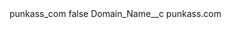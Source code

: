 <?xml version="1.0" encoding="UTF-8"?>
<CustomMetadata xmlns="http://soap.sforce.com/2006/04/metadata" xmlns:xsi="http://www.w3.org/2001/XMLSchema-instance" xmlns:xsd="http://www.w3.org/2001/XMLSchema">
    <label>punkass_com</label>
    <protected>false</protected>
    <values>
        <field>Domain_Name__c</field>
        <value xsi:type="xsd:string">punkass.com</value>
    </values>
</CustomMetadata>
